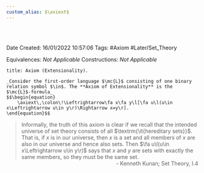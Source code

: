 ```yaml
---
custom_alias: $\axiext$
---
```


<br />
<br />

Date Created: 16/01/2022 10:57:06
Tags: #Axiom #Later/Set_Theory

Equivalences: _Not Applicable_
Constructions: _Not Applicable_

``` ad-Axiom
title: Axiom (Extensionality).

_Consider the first-order language $\mc{L}$ consisting of one binary relation symbol $\in$. The **Axiom of Extensionality** is the $\mc{L}$-formula_
$$\begin{equation}
    \axiext\,\colon\!\Leftrightarrow\fa x\fa y\l[\fa u\l(u\in x\Leftrightarrow u\in y\r)\Rightarrow x=y\r].
\end{equation}$$

```

> Informally, the truth of this axiom is clear if we recall that the intended universe of set theory consists of all $\textrm{\it{hereditary sets}}$. That is, if $x$ is in our universe, then $x$ is a set and all members of $x$ are also in our universe and hence also sets. Then $\fa u\l(u\in x\Leftrightarrow u\in y\r)$ says that $x$ and $y$ are sets with exactly the same members, so they must be the same set.
<span style="float:right;">- Kenneth Kunan; Set Theory, I.4</span>
